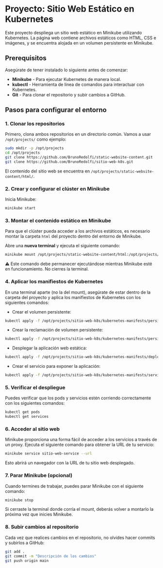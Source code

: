 # Proyecto: Sitio Web Estático en Kubernetes

Este proyecto despliega un sitio web estático en Minikube utilizando Kubernetes. La página web contiene archivos estáticos como HTML, CSS e imágenes, y se encuentra alojada en un volumen persistente en Minikube.

## Prerequisitos

Asegúrate de tener instalado lo siguiente antes de comenzar:

- **Minikube** - Para ejecutar Kubernetes de manera local.
- **kubectl** - Herramienta de línea de comandos para interactuar con Kubernetes.
- **Git** - Para clonar el repositorio y subir cambios a GitHub.

## Pasos para configurar el entorno

### 1. Clonar los repositorios

Primero, clona ambos repositorios en un directorio común. Vamos a usar `/opt/projects/` como ejemplo:

```bash
sudo mkdir -p /opt/projects
cd /opt/projects
git clone https://github.com/BrunoRedolfi/static-website-content.git
git clone https://github.com/BrunoRedolfi/sitio-web-k8s.git
```

El contenido del sitio web se encuentra en `/opt/projects/static-website-content/html/`.

### 2. Crear y configurar el clúster en Minikube

Inicia Minikube:

```bash
minikube start
```

### 3. Montar el contenido estático en Minikube

Para que el clúster pueda acceder a los archivos estáticos, es necesario montar la carpeta `html` del proyecto dentro del entorno de Minikube.

Abre una **nueva terminal** y ejecuta el siguiente comando:

```bash
minikube mount /opt/projects/static-website-content/html:/opt/projects/static-website-content/html
```

⚠️ Este comando debe permanecer ejecutándose mientras Minikube esté en funcionamiento. No cierres la terminal.

### 4. Aplicar los manifiestos de Kubernetes

En una terminal aparte (no la del mount), asegúrate de estar dentro de la carpeta del proyecto y aplica los manifiestos de Kubernetes con los siguientes comandos:

- Crear el volumen persistente:

```bash
kubectl apply -f /opt/projects/sitio-web-k8s/kubernetes-manifests/persistent-volume.yaml
```

- Crear la reclamación de volumen persistente:

```bash
kubectl apply -f /opt/projects/sitio-web-k8s/kubernetes-manifests/persistent-volume-claim.yaml
```

- Desplegar la aplicación web estática:

```bash
kubectl apply -f /opt/projects/sitio-web-k8s/kubernetes-manifests/deployment.yaml
```

- Crear el servicio para exponer la aplicación:

```bash
kubectl apply -f /opt/projects/sitio-web-k8s/kubernetes-manifests/service.yaml
```

### 5. Verificar el despliegue

Puedes verificar que los pods y servicios estén corriendo correctamente con los siguientes comandos:

```bash
kubectl get pods
kubectl get services
```

### 6. Acceder al sitio web

Minikube proporciona una forma fácil de acceder a los servicios a través de un proxy. Ejecuta el siguiente comando para obtener la URL de tu servicio:

```bash
minikube service sitio-web-service --url
```

Esto abrirá un navegador con la URL de tu sitio web desplegado.

### 7. Parar Minikube (opcional)

Cuando termines de trabajar, puedes parar Minikube con el siguiente comando:

```bash
minikube stop
```

Si cerraste la terminal donde corría el mount, deberás volver a montarlo la próxima vez que inicies Minikube.

### 8. Subir cambios al repositorio

Cada vez que realices cambios en el repositorio, no olvides hacer commits y subirlos a GitHub:

```bash
git add .
git commit -m "Descripción de los cambios"
git push origin main
```
